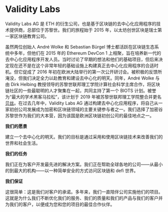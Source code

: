 # Validity Labs


Validity Labs AG 是 ETH 的衍生公司，也是基于区块链的去中心化应用程序的技术提供商，总部位于苏黎世。我们的旅程始于 2015 年，以太坊创世区块是瑞士第一家区块链教育公司。

虽然两位创始人 André Wolke 和 Sebastian Bürgel 博士都活跃在区块链生态系统中多年，但他们在 2015 年的 Ethereum DevCon 1 上相聚，旨在培养新一代的去中心化应用程序开发人员。当时讨论了早期的想法和他们的基础项目，但后来决定现在还不是在这个非常年轻的基础设施上构建真正去中心化应用程序的合适时机。但它促成了 2016 年初在欧洲大陆举行的第一次公开研讨会。被积极的反馈所淹没，但我们决定全力以赴教育和建设去中心化的明天。同年，André Wolke 与由 Dirk Helbing 教授领导的苏黎世联邦理工学院计算社会科学主席合作，将区块链社区的一些最聪明的人才聚集在一起，共同主持了第一个 BIOTS 计划。被誉为“最大的学术黑客马拉松”，该计划于 2019 年被苏黎世联邦理工学院整合并更名[贝丝](https://blockchain.ethz.ch/blockchain-news/2019/02/beth-blockchain-school-for-sustainability.html)。在过去几年中，Validity Labs AG 通过构建去中心化应用程序，将自己从一家初创公司发展成为加密和区块链领域的主要关键参与者之一。我们选择了加密谷苏黎世作为我们的大本营，因为该国是欧洲区块链初创公司的最佳地点之一。

**我们的愿景**

建立一个去中心化的明天。我们的目标是通过采用和使用区块链技术来改善我们的世界和社会生活。

**我们的任务**

我们正在为客户开发最先进的解决方案。我们正在帮助全球各地的公司——从最小的到最大的机构——以一种简单安全的方式访问区块链和 defi 世界。

**我们保证** 

这很简单：这是我们对客户的承诺。多年来，我们一直陪伴公司实施他们的项目。这就是为什么我们不断优化我们的服务、我们的质量和我们的产品与我们的客户并为我们的客户，以便成为您和您的项目的最佳合作伙伴。
